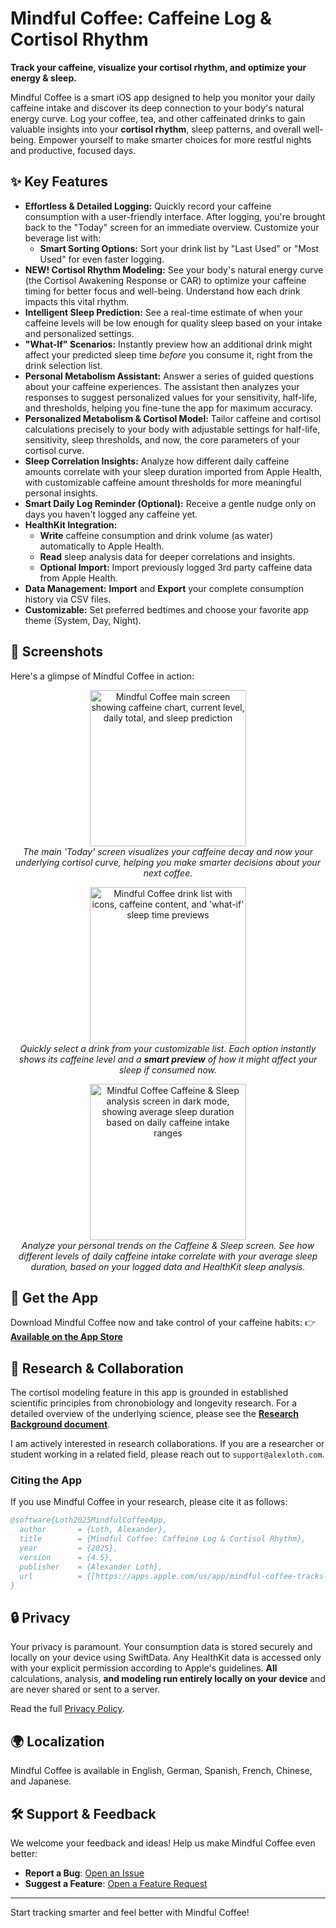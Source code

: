 # Mindful Coffee: Caffeine Log & Cortisol Rhythm

**Track your caffeine, visualize your cortisol rhythm, and optimize your energy & sleep.**

Mindful Coffee is a smart iOS app designed to help you monitor your daily caffeine intake and discover its deep connection to your body's natural energy curve. Log your coffee, tea, and other caffeinated drinks to gain valuable insights into your **cortisol rhythm**, sleep patterns, and overall well-being. Empower yourself to make smarter choices for more restful nights and productive, focused days.

## ✨ Key Features

* **Effortless & Detailed Logging:** Quickly record your caffeine consumption with a user-friendly interface. After logging, you're brought back to the "Today" screen for an immediate overview. Customize your beverage list with:
    * **Smart Sorting Options:** Sort your drink list by "Last Used" or "Most Used" for even faster logging.
* **NEW! Cortisol Rhythm Modeling:** See your body's natural energy curve (the Cortisol Awakening Response or CAR) to optimize your caffeine timing for better focus and well-being. Understand how each drink impacts this vital rhythm.
* **Intelligent Sleep Prediction:** See a real-time estimate of when your caffeine levels will be low enough for quality sleep based on your intake and personalized settings.
* **"What-If" Scenarios:** Instantly preview how an additional drink might affect your predicted sleep time *before* you consume it, right from the drink selection list.
* **Personal Metabolism Assistant:** Answer a series of guided questions about your caffeine experiences. The assistant then analyzes your responses to suggest personalized values for your sensitivity, half-life, and thresholds, helping you fine-tune the app for maximum accuracy.
* **Personalized Metabolism & Cortisol Model:** Tailor caffeine and cortisol calculations precisely to your body with adjustable settings for half-life, sensitivity, sleep thresholds, and now, the core parameters of your cortisol curve.
* **Sleep Correlation Insights:** Analyze how different daily caffeine amounts correlate with your sleep duration imported from Apple Health, with customizable caffeine amount thresholds for more meaningful personal insights.
* **Smart Daily Log Reminder (Optional):** Receive a gentle nudge only on days you haven't logged any caffeine yet.
* **HealthKit Integration:**
    * **Write** caffeine consumption and drink volume (as water) automatically to Apple Health.
    * **Read** sleep analysis data for deeper correlations and insights.
    * **Optional Import:** Import previously logged 3rd party caffeine data from Apple Health.
* **Data Management:** **Import** and **Export** your complete consumption history via CSV files.
* **Customizable:** Set preferred bedtimes and choose your favorite app theme (System, Day, Night).

## 📱 Screenshots

Here's a glimpse of Mindful Coffee in action:

<p align="center">
  <img src="https://github.com/aloth/mindful-coffee/blob/main/screenshots/mindful-coffee-app-main-screen.png?raw=true" alt="Mindful Coffee main screen showing caffeine chart, current level, daily total, and sleep prediction" width="250"/>
  <br/><em>The main 'Today' screen visualizes your caffeine decay and now your underlying cortisol curve, helping you make smarter decisions about your next coffee.</em>
</p>
<p align="center">
  <img src="https://github.com/aloth/mindful-coffee/blob/main/screenshots/mindful-coffee-app-log-drink.png?raw=true" alt="Mindful Coffee drink list with icons, caffeine content, and 'what-if' sleep time previews" width="250"/>
  <br/><em>Quickly select a drink from your customizable list. Each option instantly shows its caffeine level and a <strong>smart preview</strong> of how it might affect your sleep if consumed now.</em>
</p>
<p align="center">
  <img src="https://github.com/aloth/mindful-coffee/blob/main/screenshots/mindful-coffee-app-sleep-insights-dark-mode.png?raw=true" alt="Mindful Coffee Caffeine & Sleep analysis screen in dark mode, showing average sleep duration based on daily caffeine intake ranges" width="250"/>
  <br/><em>Analyze your personal trends on the Caffeine & Sleep screen. See how different levels of daily caffeine intake correlate with your average sleep duration, based on your logged data and HealthKit sleep analysis.</em>
</p>

## 🚀 Get the App

Download Mindful Coffee now and take control of your caffeine habits:
👉 [**Available on the App Store**](https://apps.apple.com/us/app/mindful-coffee-tracks-caffeine/id6742878005?platform=iphone)

## 🔬 Research & Collaboration

The cortisol modeling feature in this app is grounded in established scientific principles from chronobiology and longevity research. For a detailed overview of the underlying science, please see the [**Research Background document**](./RESEARCH_BACKGROUND.md).

I am actively interested in research collaborations. If you are a researcher or student working in a related field, please reach out to `support@alexloth.com`.

### Citing the App

If you use Mindful Coffee in your research, please cite it as follows:

```bibtex
@software{Loth2025MindfulCoffeeApp,
  author       = {Loth, Alexander},
  title        = {Mindful Coffee: Caffeine Log & Cortisol Rhythm},
  year         = {2025},
  version      = {4.5},
  publisher    = {Alexander Loth},
  url          = {[https://apps.apple.com/us/app/mindful-coffee-tracks-caffeine/id6742878005](https://apps.apple.com/us/app/mindful-coffee-tracks-caffeine/id6742878005)}
}
````

## 🔒 Privacy

Your privacy is paramount. Your consumption data is stored securely and locally on your device using SwiftData. Any HealthKit data is accessed only with your explicit permission according to Apple's guidelines. **All** calculations, analysis, **and modeling run entirely locally on your device** and are never shared or sent to a server.

Read the full [Privacy Policy](https://github.com/aloth/mindful-coffee/blob/main/privacy_policy.md).

## 🌍 Localization

Mindful Coffee is available in English, German, Spanish, French, Chinese, and Japanese.

## 🛠️ Support & Feedback

We welcome your feedback and ideas\! Help us make Mindful Coffee even better:

  * **Report a Bug**: [Open an Issue](https://github.com/aloth/mindful-coffee/issues/new?template=bug_report.md)
  * **Suggest a Feature**: [Open a Feature Request](https://github.com/aloth/mindful-coffee/issues/new?template=feature_request.md)

-----

Start tracking smarter and feel better with Mindful Coffee\!
